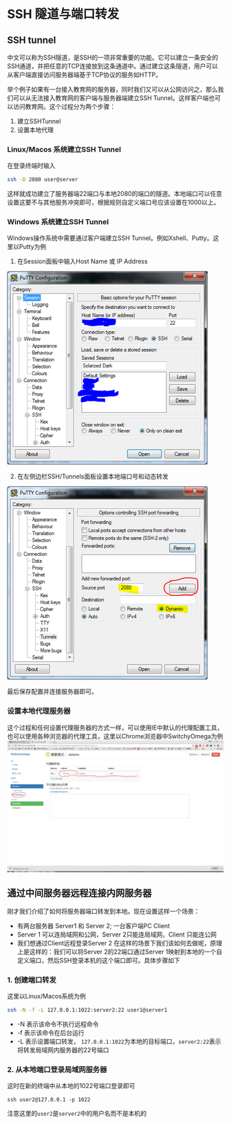 # SSH 隧道与端口转发

## SSH tunnel 
中文可以称为SSH隧道，是SSH的一项非常重要的功能。它可以建立一条安全的SSH通道，并把任意的TCP连接放到这条通道中。通过建立这条隧道，用户可以从客户端直接访问服务器端基于TCP协议的服务如HTTP。

举个例子如果有一台接入教育网的服务器，同时我们又可以从公网访问之，那么我们可以从无法接入教育网的客户端与服务器端建立SSH Tunnel。这样客户端也可以访问教育网。这个过程分为两个步骤：
1. 建立SSHTunnel
2. 设置本地代理

### Linux/Macos 系统建立SSH Tunnel
在登录终端时输入
```Bash
ssh -D 2080 user@server
```
这样就成功建立了服务器端22端口与本地2080的端口的隧道。本地端口可以任意设置这要不与其他服务冲突即可，根据规则自定义端口号应该设置在1000以上。


### Windows 系统建立SSH Tunnel
Windows操作系统中需要通过客户端建立SSH Tunnel。例如Xshell、Putty。这里以Putty为例

1. 在Session面板中输入Host Name 或 IP Address

![](https://github.com/xumi1993/Introduction-to-SSH-Tunnel/blob/master/images/fig1.png)

2. 在左侧边栏SSH/Tunnels面板设置本地端口号和动态转发

![](https://github.com/xumi1993/Introduction-to-SSH-Tunnel/blob/master/images/fig2.png)

最后保存配置并连接服务器即可。

### 设置本地代理服务器
这个过程和任何设置代理服务器的方式一样，可以使用IE中默认的代理配置工具，也可以使用各种浏览器的代理工具，这里以Chrome浏览器中SwitchyOmega为例
![](https://github.com/xumi1993/Introduction-to-SSH-Tunnel/blob/master/images/fig3.png)

## 通过中间服务器远程连接内网服务器
刚才我们介绍了如何将服务器端口转发到本地。现在设置这样一个场景：
- 有两台服务器 Server1 和 Server 2; 一台客户端PC Client
- Server 1 可以连局域网和公网，Server 2只能连局域网，Client 只能连公网
- 我们想通过Client远程登录Server 2
在这样的场景下我们该如何去做呢，原理上是这样的：我们可以将Server 2的22端口通过Server 1映射到本地的一个自定义端口，然后SSH登录本机的这个端口即可。具体步骤如下
### 1. 创建端口转发
这里以Linux/Macos系统为例
```bash
ssh -N -f -L 127.0.0.1:1022:server2:22 user1@server1
```
- -N 表示该命令不执行远程命令
- -f 表示该命令在后台运行
- -L 表示设置端口转发， `127.0.0.1:1022`为本地的目标端口，`server2:22`表示将转发局域网内服务器的22号端口

### 2. 从本地端口登录局域网服务器
这时在新的终端中从本地的1022号端口登录即可
```
ssh user2@127.0.0.1 -p 1022
```
注意这里的`user2`是`server2`中的用户名而不是本机的
